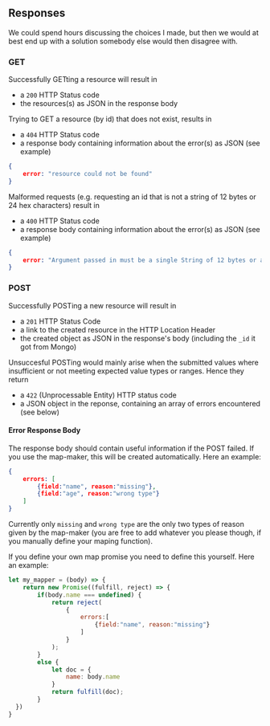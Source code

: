 
## Responses

We could spend hours discussing the choices I made, but then we would at best end up with a solution somebody else would then disagree with. 

### GET

Successfully GETting a resource will result in

- a `200` HTTP Status code
- the resources(s) as JSON in the response body

Trying to GET a resource (by id) that does not exist, results in

- a `404` HTTP Status code
- a response body containing information about the error(s) as JSON (see example)

```JSON
{
    error: "resource could not be found"
}
```

Malformed requests (e.g. requesting an id that is not a string of 12 bytes or 24 hex characters) result in

- a `400` HTTP Status code
- a response body containing information about the error(s) as JSON (see example)

```JSON
{
    error: "Argument passed in must be a single String of 12 bytes or a string of 24 hex characters"
}
```

### POST

Successfully POSTing a new resource will result in 

- a `201` HTTP Status Code
- a link to the created resource in the HTTP Location Header
- the created object as JSON in the response's body (including the `_id` it got from Mongo)

Unsuccesful POSTing would mainly arise when the submitted values where insufficient or not meeting expected value types or ranges. Hence they return 

- a `422` (Unprocessable Entity) HTTP status code
- a JSON object in the reponse, containing an array of errors encountered (see below)

#### Error Response Body

The response body should contain useful information if the POST failed. If you use the map-maker, this will be created automatically. Here an example:

```JSON
{
    errors: [
        {field:"name", reason:"missing"},
        {field:"age", reason:"wrong type"}
    ]
}
```

Currently only `missing` and `wrong type` are the only two types of reason given by the map-maker (you are free to add whatever you please though, if you manually define your maping function).

If you define your own map promise you need to define this yourself. Here an example:

```Javascript
let my_mapper = (body) => {
    return new Promise((fulfill, reject) => {
        if(body.name === undefined) {
            return reject(
                {
                    errors:[
                        {field:"name", reason:"missing"}
                    ]
                }
            );
        } 
        else {
            let doc = {
                name: body.name
            }
            return fulfill(doc);
        }
  })
}
```
